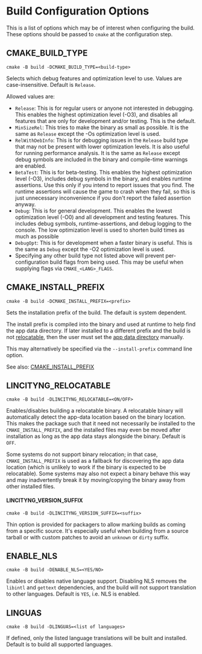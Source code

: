 # Build Configuration Options

This is a list of options which may be of interest when configuring the build.
These options should be passed to `cmake` at the configuration step.


## CMAKE_BUILD_TYPE

```
cmake -B build -DCMAKE_BUILD_TYPE=<build-type>
```

Selects which debug features and optimization level to use. Values are
case-insensitive. Default is `Release`.

Allowed values are:
- `Release`: This is for regular users or anyone not interested in debugging.
  This enables the highest optimization level (-O3), and disables all features
  that are only for development and/or testing. This is the default.
- `MinSizeRel`: This tries to make the binary as small as possible.
  It is the same as `Release` except the -Os optimization level is used.
- `RelWithDebInfo`: This is for debugging issues in the `Release` build type
  that may not be present with lower optimization levels. It is also useful for
  running performance analysis. It is the same as `Release` except debug symbols
  are included in the binary and compile-time warnings are enabled.
- `BetaTest`: This is for beta-testing.
  This enables the highest optimization level (-O3), includes debug symbols in
  the binary, and enables runtime assertions. Use this only if you intend to
  report issues that you find. The runtime assertions will cause the game
  to crash when they fail, so this is just unnecessary inconvenience if you
  don't report the failed assertion anyway.
- `Debug`: This is for general development.
  This enables the lowest optimization level (-O0) and all development and
  testing features. This includes debug symbols, runtime-assertions, and debug
  logging to the console. The low optimization level is used to shorten build
  times as much as possible
- `DebugOpt`: This is for development when a faster binary is useful.
  This is the same as `Debug` except the -O2 optimization level is used.
- Specifying any other build type not listed above will prevent
  per-configuration build flags from being used. This may be useful when
  supplying flags via `CMAKE_<LANG>_FLAGS`.


## CMAKE_INSTALL_PREFIX

```
cmake -B build -DCMAKE_INSTALL_PREFIX=<prefix>
```

Sets the installation prefix of the build. The default is system dependent.

The install prefix is compiled into the binary and used at runtime to help find
the app data directory. If later installed to a different prefix and the build
is not [relocatable](#LINCITYNG_RELOCATABLE), then the user must set the [app
data directory](LINCITY-NG_CONFIG.md#app-data-directory) manually.

This may alternatively be specified via the `--install-prefix` command line
option.

See also: [CMAKE_INSTALL_PREFIX](https://cmake.org/cmake/help/latest/variable/CMAKE_INSTALL_PREFIX.html)


## LINCITYNG_RELOCATABLE

```
cmake -B build -DLINCITYNG_RELOCATABLE=<ON/OFF>
```

Enables/disables building a relocatable binary. A relocatable binary will
automatically detect the app-data location based on the binary location. This
makes the package such that it need not necessarily be installed to the
`CMAKE_INSTALL_PREFIX`, and the installed files may even be moved after
installation as long as the app data stays alongside the binary. Default is
`OFF`.

Some systems do not support binary relocation; in that case,
`CMAKE_INSTALL_PREFIX` is used as a fallback for discovering the app data
location (which is unlikely to work if the binary is expected to be
relocatable). Some systems may also not expect a binary behave this way and may
inadvertently break it by moving/copying the binary away from other installed
files.


#### LINCITYNG_VERSION_SUFFIX

```
cmake -B build -DLINCITYNG_VERSION_SUFFIX=<suffix>
```

Thin option is provided for packagers to allow marking builds as coming from a
specific source. It's especially useful when building from a source tarball or
with custom patches to avoid an `unknown` or `dirty` suffix.


## ENABLE_NLS

```
cmake -B build -DENABLE_NLS=<YES/NO>
```

Enables or disables native language support. Disabling NLS removes the `libintl`
and `gettext` dependencies, and the build will not support translation to other
languages. Default is `YES`, i.e. NLS is enabled.


## LINGUAS

```
cmake -B build -DLINGUAS=<list of languages>
```

If defined, only the listed language translations will be built and installed.
Default is to build all supported languages.
